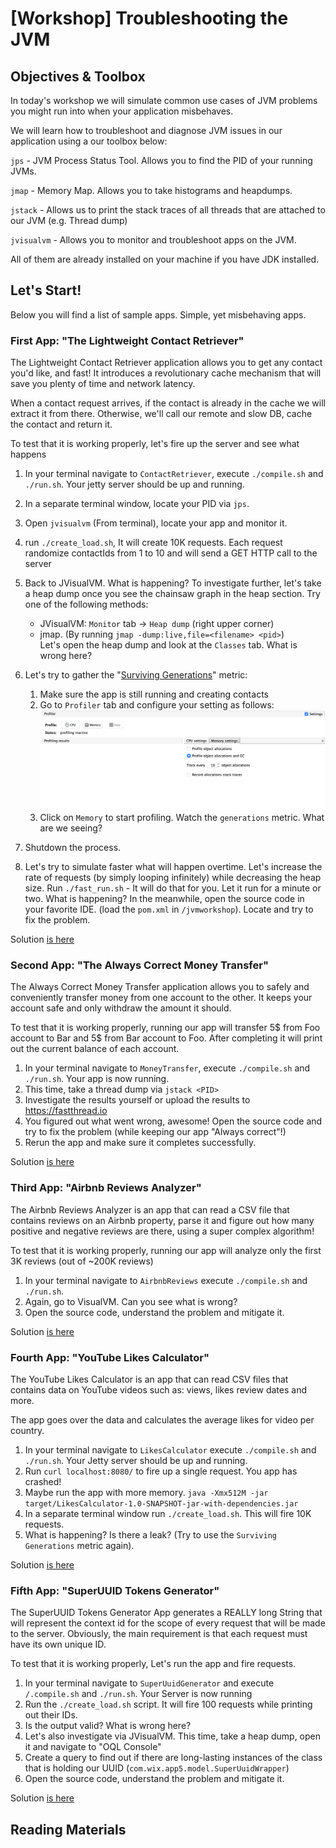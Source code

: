 # [Workshop] Troubleshooting the JVM 


## Objectives & Toolbox

In today's workshop we will simulate common use cases of JVM problems you might run into when your application misbehaves.

We will learn how to troubleshoot and diagnose JVM issues in our application using a our toolbox below:

`jps` - JVM Process Status Tool. Allows you to find the PID of your running JVMs.

`jmap` - Memory Map. Allows you to take histograms and heapdumps.

`jstack` - Allows us to print the stack traces of all threads that are attached to our JVM (e.g. Thread dump)

`jvisualvm`  - Allows you to monitor and troubleshoot apps on the JVM.

All of them are already installed on your machine if you have JDK installed.

## Let's Start!

Below you will find a list of sample apps. Simple, yet misbehaving apps. 

### First App: "The Lightweight Contact Retriever"

The Lightweight Contact Retriever application allows you to get any contact you'd like, and fast!
It introduces a revolutionary cache mechanism that will save you plenty of time and network latency.

When a contact request arrives, if the contact is already in the cache we will extract it from there. Otherwise,
we'll call our remote and slow DB, cache the contact and return it.

To test that it is working properly, let's fire up the server and see what happens

1. In your terminal navigate to `ContactRetriever`, execute `./compile.sh` and `./run.sh`. Your jetty server should be up and running.

2. In a separate terminal window, locate your PID via `jps`.

3. Open `jvisualvm` (From terminal), locate your app and monitor it. 

4. run `./create_load.sh`, It will create 10K requests. Each request randomize contactIds from 1 to 10 and will send a GET HTTP call to the server

5. Back to JVisualVM. What is happening? 
To investigate further, let's take a heap dump once you see the chainsaw graph in the heap section. Try one of the following methods:
    * JVisualVM: `Monitor` tab -> `Heap dump` (right upper corner)
    * jmap. (By running `jmap -dump:live,file=<filename> <pid>`)  
Let's open the heap dump and look at the `Classes` tab. What is wrong here?  
6. Let's try to gather the "[Surviving Generations](https://blogs.oracle.com/nbprofiler/what-do-the-surviving-generations-metrics-mean)" metric: 
    1. Make sure the app is still running and creating contacts
    2. Go to `Profiler` tab and configure your setting as follows:
   ![Memory profiling](memoryprofiling.png)
    3. Click on `Memory` to start profiling. Watch the `generations` metric. What are we seeing?

7. Shutdown the process. 

8. Let's try to simulate faster what will happen overtime. Let's increase the rate of requests
(by simply looping infinitely) while decreasing the heap size.
Run `./fast_run.sh` - It will do that for you. Let it run for a minute or two. What is happening?
In the meanwhile, open the source code in your favorite IDE. (load the `pom.xml` in `/jvmworkshop`). Locate and try to fix the problem.


Solution [is here](/ContactRetriever/solution/Solution.md)

### Second App: "The Always Correct Money Transfer" 
The Always Correct Money Transfer application allows you to safely and conveniently transfer money from one account to the other.
It keeps your account safe and only withdraw the amount it should.

To test that it is working properly, running our app will transfer 5$ from Foo account to Bar and 5$ from Bar account to Foo.
After completing it will print out the current balance of each account.

1. In your terminal navigate to `MoneyTransfer`, execute `./compile.sh` and `./run.sh`. Your app is now running.
2. This time, take a thread dump via `jstack <PID>`
3. Investigate the results yourself or upload the results to https://fastthread.io
4. You figured out what went wrong, awesome! Open the source code and try to fix the problem (while keeping our app "Always correct"!)
5. Rerun the app and make sure it completes successfully.

Solution [is here](/MoneyTransfer/solution/Solution.md)

### Third App: "Airbnb Reviews Analyzer"
The Airbnb Reviews Analyzer is an app that can read a CSV file that contains reviews on an Airbnb property, parse it
and figure out how many positive and negative reviews are there, using a super complex algorithm! 

To test that it is working properly, running our app will analyze only the first 3K reviews (out of ~200K reviews)

1. In your terminal navigate to `AirbnbReviews` execute `./compile.sh` and `./run.sh`. 
2. Again, go to VisualVM. Can you see what is wrong?
3. Open the source code, understand the problem and mitigate it. 

Solution [is here](/AirbnbReviews/solution/Solution.md)

### Fourth App: "YouTube Likes Calculator"
The YouTube Likes Calculator is an app that can read CSV files that contains data on YouTube videos such as: views, likes review dates and more.
 
The app goes over the data and calculates the average likes for video per country.

1. In your terminal navigate to `LikesCalculator` execute `./compile.sh` and `./run.sh`.  Your Jetty server should be up and running.
2. Run `curl localhost:8080/` to fire up a single request. You app has crashed!
3. Maybe run the app with more memory. `java -Xmx512M -jar target/LikesCalculator-1.0-SNAPSHOT-jar-with-dependencies.jar`
4. In a separate terminal window run `./create_load.sh`. This will fire 10K requests. 
5. What is happening? Is there a leak? (Try to use the `Surviving Generations` metric again).

Solution [is here](/LikesCalculator/solution/Solution.md)

### Fifth App: "SuperUUID Tokens Generator"
The SuperUUID Tokens Generator App generates a REALLY long String that will represent the context id for
the scope of every request that will be made to the server. 
Obviously, the main requirement is that each request must have its own unique ID.

To test that it is working properly, Let's run the app and fire requests.
 
1. In your terminal navigate to `SuperUuidGenerator` and execute `/.compile.sh` and `./run.sh`. Your Server is now running
2. Run the `./create_load.sh` script. It will fire 100 requests while printing out their IDs.
3. Is the output valid? What is wrong here?
4. Let's also investigate via JVisualVM. This time, take a heap dump, open it and navigate to "OQL Console"
5. Create a query to find out if there are long-lasting instances of the class that is holding our UUID (`com.wix.app5.model.SuperUuidWrapper`)
6. Open the source code, understand the problem and mitigate it. 

Solution [is here](/SuperUuidGenerator/solution/Solution.md)

## Reading Materials

